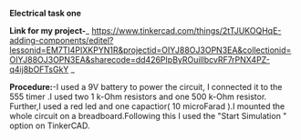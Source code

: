 **Electrical task one**

**Link for my project-**_ https://www.tinkercad.com/things/2tTJUKOQHqE-adding-components/editel?lessonid=EM7TI4PIXKPYN1R&projectid=OIYJ88OJ3OPN3EA&collectionid=OIYJ88OJ3OPN3EA&sharecode=dd426PIpByROuillbcvRF7rPNX4PZ-q4ij8bOFTsGkY _

**Procedure:**-I used a 9V battery to power the circuit, I connected it to the 555 timer .I used two 1 k-Ohm resistors and one 500 k-Ohm resistor. Further,I used a red led and one capactior( 10 microFarad ).I mounted the whole circuit on a breadboard.Following this I used the "Start Simulation " option on TinkerCAD. 

